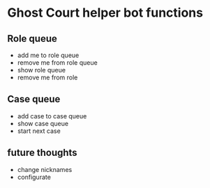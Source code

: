 # Ghost Court helper bot functions

## Role queue
* add me to role queue
* remove me from role queue
* show role queue
* remove me from role

## Case queue
* add case to case queue
* show case queue
* start next case

## future thoughts
* change nicknames
* configurate

